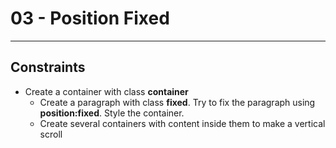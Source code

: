 # 03 - Position Fixed
------
## Constraints 
* Create a container with class **container**
    * Create a paragraph with class **fixed**. Try to fix the paragraph using **position:fixed**. Style the container.
    * Create several containers with content inside them to make a vertical scroll